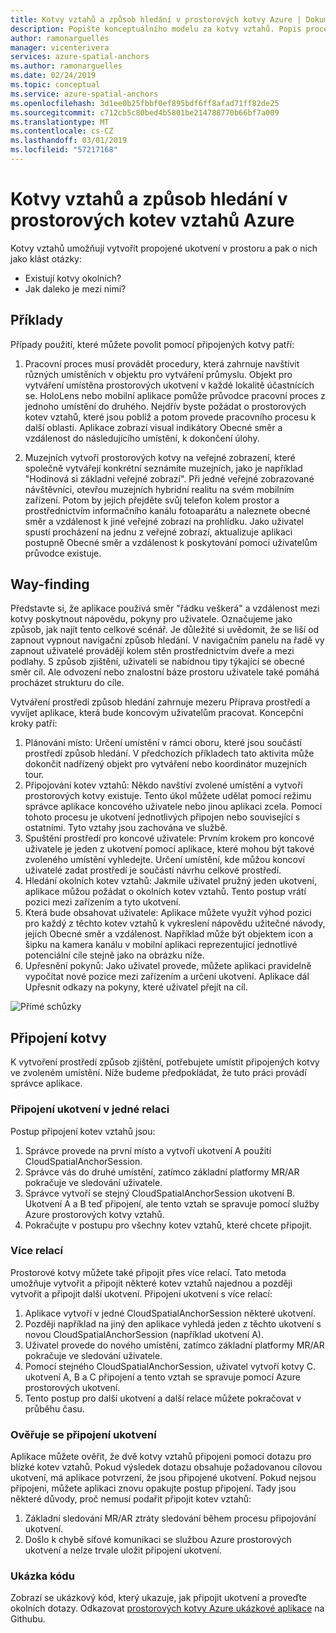 ```yaml
---
title: Kotvy vztahů a způsob hledání v prostorových kotvy Azure | Dokumentace Microsoftu
description: Popište konceptuálního modelu za kotvy vztahů. Popis procesu připojování ukotvení v rámci mezeru a proces pomocí rozhraní API pro blízké ke splnění scénáři způsob hledání. Po s vysvětlením konceptuální model, přejděte na vývojáře našich ukázkových aplikací, které umožní tak s tím můžou začít implementace této situace ve svých vlastních aplikacích.
author: ramonarguelles
manager: vicenterivera
services: azure-spatial-anchors
ms.author: ramonarguelles
ms.date: 02/24/2019
ms.topic: conceptual
ms.service: azure-spatial-anchors
ms.openlocfilehash: 3d1ee0b25fbbf0ef895bdf6ff8afad71ff82de25
ms.sourcegitcommit: c712cb5c80bed4b5801be214788770b66bf7a009
ms.translationtype: MT
ms.contentlocale: cs-CZ
ms.lasthandoff: 03/01/2019
ms.locfileid: "57217168"
---
```

# <a name="anchor-relationships-and-way-finding-in-azure-spatial-anchors"></a>Kotvy vztahů a způsob hledání v prostorových kotev vztahů Azure

Kotvy vztahů umožňují vytvořit propojené ukotvení v prostoru a pak o nich jako klást otázky:

* Existují kotvy okolních?
* Jak daleko je mezi nimi?

## <a name="examples"></a>Příklady

Případy použití, které můžete povolit pomocí připojených kotvy patří:

1. Pracovní proces musí provádět procedury, která zahrnuje navštívit různých umístěních v objektu pro vytváření průmyslu. Objekt pro vytváření umístěna prostorových ukotvení v každé lokalitě účastnících se. HoloLens nebo mobilní aplikace pomůže průvodce pracovní proces z jednoho umístění do druhého. Nejdřív byste požádat o prostorových kotev vztahů, které jsou poblíž a potom provede pracovního procesu k další oblasti. Aplikace zobrazí visual indikátory Obecné směr a vzdálenost do následujícího umístění, k dokončení úlohy.

2. Muzejních vytvoří prostorových kotvy na veřejné zobrazení, které společně vytvářejí konkrétní seznámíte muzejních, jako je například "Hodinová si základní veřejné zobrazí". Při jedné veřejné zobrazované návštěvníci, otevřou muzejních hybridní realitu na svém mobilním zařízení. Potom by jejich přejděte svůj telefon kolem prostor a prostřednictvím informačního kanálu fotoaparátu a naleznete obecné směr a vzdálenost k jiné veřejné zobrazí na prohlídku. Jako uživatel spustí procházení na jednu z veřejné zobrazí, aktualizuje aplikaci postupně Obecné směr a vzdálenost k poskytování pomoci uživatelům průvodce existuje.

## <a name="way-finding"></a>Way-finding

Představte si, že aplikace používá směr "řádku veškerá" a vzdálenost mezi kotvy poskytnout nápovědu, pokyny pro uživatele. Označujeme jako způsob, jak najít tento celkové scénář. Je důležité si uvědomit, že se liší od zapnout vypnout navigační způsob hledání. V navigačním panelu na řadě vy zapnout uživatelé provádějí kolem stěn prostřednictvím dveře a mezi podlahy. S způsob zjištění, uživateli se nabídnou tipy týkající se obecné směr cíl. Ale odvození nebo znalostní báze prostoru uživatele také pomáhá procházet strukturu do cíle.

Vytváření prostředí způsob hledání zahrnuje mezeru Příprava prostředí a vyvíjet aplikace, která bude koncovým uživatelům pracovat. Koncepční kroky patří:

1. Plánování místo: Určení umístění v rámci oboru, které jsou součástí prostředí způsob hledání. V předchozích příkladech tato aktivita může dokončit nadřízený objekt pro vytváření nebo koordinátor muzejních tour.
2. Připojování kotev vztahů: Někdo navštíví zvolené umístění a vytvoří prostorových kotvy existuje. Tento úkol můžete udělat pomocí režimu správce aplikace koncového uživatele nebo jinou aplikaci zcela. Pomocí tohoto procesu je ukotvení jednotlivých připojen nebo související s ostatními. Tyto vztahy jsou zachována ve službě.
3. Spuštění prostředí pro koncové uživatele: Prvním krokem pro koncové uživatele je jeden z ukotvení pomocí aplikace, které mohou být takové zvoleného umístění vyhledejte. Určení umístění, kde můžou koncoví uživatelé zadat prostředí je součástí návrhu celkové prostředí.
4. Hledání okolních kotev vztahů: Jakmile uživatel pružný jeden ukotvení, aplikace můžou požádat o okolních kotev vztahů. Tento postup vrátí pozici mezi zařízením a tyto ukotvení.
5. Která bude obsahovat uživatele: Aplikace můžete využít výhod pozici pro každý z těchto kotev vztahů k vykreslení nápovědu užitečné návody, jejich Obecné směr a vzdálenost. Například může být objektem icon a šipku na kamera kanálu v mobilní aplikaci reprezentující jednotlivé potenciální cíle stejně jako na obrázku níže.
6. Upřesnění pokynů: Jako uživatel provede, můžete aplikaci pravidelně vypočítat nové pozice mezi zařízením a určení ukotvení. Aplikace dál Upřesnit odkazy na pokyny, které uživatel přejít na cíl.

![Přímé schůzky](./media/meeting-spot.png)

## <a name="connecting-anchors"></a>Připojení kotvy

K vytvoření prostředí způsob zjištění, potřebujete umístit připojených kotvy ve zvoleném umístění. Níže budeme předpokládat, že tuto práci provádí správce aplikace.

### <a name="connecting-anchors-in-a-single-session"></a>Připojení ukotvení v jedné relaci

Postup připojení kotev vztahů jsou:

1. Správce provede na první místo a vytvoří ukotvení A použití CloudSpatialAnchorSession.
2. Správce vás do druhé umístění, zatímco základní platformy MR/AR pokračuje ve sledování uživatele.
3. Správce vytvoří se stejný CloudSpatialAnchorSession ukotvení B. Ukotvení A a B teď připojení, ale tento vztah se spravuje pomocí služby Azure prostorových kotvy vztahů.
4. Pokračujte v postupu pro všechny kotev vztahů, které chcete připojit.

### <a name="multiple-sessions"></a>Více relací

Prostorové kotvy můžete také připojit přes více relací. Tato metoda umožňuje vytvořit a připojit některé kotev vztahů najednou a později vytvořit a připojit další ukotvení. Připojení ukotvení s více relací:

1. Aplikace vytvoří v jedné CloudSpatialAnchorSession některé ukotvení.
2. Později například na jiný den aplikace vyhledá jeden z těchto ukotvení s novou CloudSpatialAnchorSession (například ukotvení A).
3. Uživatel provede do nového umístění, zatímco základní platformy MR/AR pokračuje ve sledování uživatele.
4. Pomocí stejného CloudSpatialAnchorSession, uživatel vytvoří kotvy C. ukotvení A, B a C připojení a tento vztah se spravuje pomocí Azure prostorových ukotvení.
5. Tento postup pro další ukotvení a další relace můžete pokračovat v průběhu času.

### <a name="verifying-anchor-connections"></a>Ověřuje se připojení ukotvení

Aplikace můžete ověřit, že dvě kotvy vztahů připojeni pomocí dotazu pro blízké kotev vztahů. Pokud výsledek dotazu obsahuje požadovanou cílovou ukotvení, má aplikace potvrzení, že jsou připojené ukotvení. Pokud nejsou připojeni, můžete aplikaci znovu opakujte postup připojení. Tady jsou některé důvody, proč nemusí podařit připojit kotev vztahů:

1. Základní sledování MR/AR ztráty sledování během procesu připojování ukotvení.
2. Došlo k chybě síťové komunikaci se službou Azure prostorových ukotvení a nelze trvale uložit připojení ukotvení.

### <a name="sample-code"></a>Ukázka kódu

Zobrazí se ukázkový kód, který ukazuje, jak připojit ukotvení a proveďte okolních dotazy. Odkazovat [prostorových kotvy Azure ukázkové aplikace](https://github.com/Azure/azure-spatial-anchors-samples) na Githubu.
